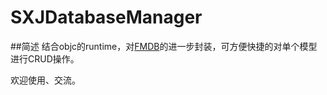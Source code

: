 # SXJDatabaseManager
##简述
结合objc的runtime，对[FMDB](https://github.com/ccgus/fmdb)的进一步封装，可方便快捷的对单个模型进行CRUD操作。

欢迎使用、交流。